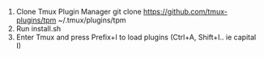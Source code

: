 1.  Clone Tmux Plugin Manager
    git clone https://github.com/tmux-plugins/tpm ~/.tmux/plugins/tpm
2.  Run install.sh
3.  Enter Tmux and press Prefix+I to load plugins (Ctrl+A, Shift+I.. ie capital I)
